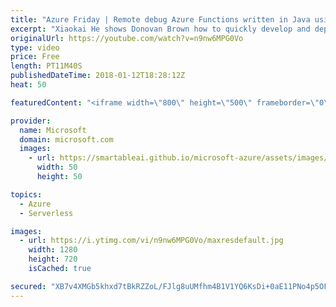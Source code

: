 ```yaml
---
title: "Azure Friday | Remote debug Azure Functions written in Java using VS Code"
excerpt: "Xiaokai He shows Donovan Brown how to quickly develop and deploy serverless functions to Azure, then go inside the black box and debug functions locally, as well as remotely in the cloud.  For more information, see:  Serverless Java Apps with VS Code (docs) - https://code.visualstudio.com/docs/java/java-serverless"
originalUrl: https://youtube.com/watch?v=n9nw6MPG0Vo
type: video
price: Free
length: PT11M40S
publishedDateTime: 2018-01-12T18:28:12Z
heat: 50

featuredContent: "<iframe width=\"800\" height=\"500\" frameborder=\"0\" src=\"https://www.youtube.com/embed/n9nw6MPG0Vo\" allow=\"accelerometer; autoplay; encrypted-media; gyroscope; picture-in-picture\" allowfullscreen></iframe>"

provider:
  name: Microsoft
  domain: microsoft.com
  images:
    - url: https://smartableai.github.io/microsoft-azure/assets/images/organizations/microsoft.com-50x50.jpg
      width: 50
      height: 50

topics:
  - Azure
  - Serverless

images:
  - url: https://i.ytimg.com/vi/n9nw6MPG0Vo/maxresdefault.jpg
    width: 1280
    height: 720
    isCached: true

secured: "XB7v4XMGb5khxd7tBkRZZoL/FJlg8uUMfhm4B1V1YQ6KsDi+0aE11PNo4p5OFL6j45VTUVRMOTqPEoFUcjwRaDWiatrUwmrV2cjGO8bAKuMQC+IpZK+L0hKw0mY9OuhVJFAbtcDcWjJk3Ixl8jyp9v9+/5KHk3rlmN9Y6NHlgFfDeCqf8PoiRvqzdWketN160UG3iHEzBNxS4TPwiTLQE9hqLofodgwlg+PJyfjQ1ViJTrjPKyi5B6T/HEHVgIFNUN/iiH5/ZCMT9+9z2gE21ECFaGcHBclN5/HD39MMSLogO4CkdoQxyqim75aflZMs25Mz2rGOH6aHpI6xlWQw4h38/0mB1maNJNswz12LkM1TNblvhjH+G+u/7va7h+XcwcV87hleWcqlHcDi0HlJu9ygwemuwJKkr+nYoxVIpn8=;ZPJfZLzos5jr/dT/40AOfQ=="
---
```


